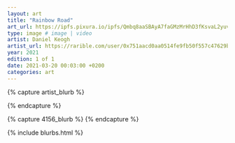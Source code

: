 ```yaml
---
layout: art
title: "Rainbow Road"
art_url: https://ipfs.pixura.io/ipfs/Qmbq8aaSBAyA7faGMzMrHhD3fKsvaL2yuvK6bjUe7sgrE3/image.jpeg
type: image # image | video
artist: Daniel Keogh
artist_url: https://rarible.com/user/0x751aacd0aa0514fe9fb50f557c47629b3f97500f
year: 2021
edition: 1 of 1
date: 2021-03-20 00:03:00 +0200
categories: art
---
```



{% capture artist_blurb %}

{% endcapture %}

{% capture 4156_blurb %}
{% endcapture %}


{% include blurbs.html %}
		